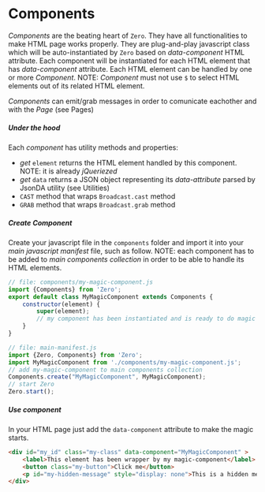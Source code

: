 # Components
_Components_ are the beating heart of `Zero`. They have all functionalities to make HTML page works properly.
They are plug-and-play javascript class which will be auto-instantiated by `Zero` based on _data-component_ HTML attribute. Each component will be instantiated for each HTML element that has _data-component_ attribute.
Each HTML element can be handled by one or more _Component_.
NOTE: _Component_ must not use `$` to select HTML elements out of its related HTML element.

_Components_ can emit/grab messages in order to comunicate eachother and with the _Page_ (see Pages)

##### Under the hood
Each _component_ has utility methods and properties:
- _get_ `element` returns the HTML element handled by this component. NOTE: it is already _jQueriezed_
- _get_ `data` returns a JSON object representing its _data-attribute_ parsed by JsonDA utility (see Utilities)
- `CAST` method that wraps `Broadcast.cast` method
- `GRAB` method that wraps `Broadcast.grab` method


##### Create Component
Create your javascript file in the `components` folder and import it into your _main javascript manifest_ file, such as follow.
NOTE: each component has to be added to _main components collection_ in order to be able to handle its HTML elements.
```js
// file: components/my-magic-component.js
import {Components} from 'Zero';
export default class MyMagicComponent extends Components {
    constructor(element) {
        super(element);
        // my component has been instantiated and is ready to do magic
    }
}
```
```js
// file: main-manifest.js
import {Zero, Components} from 'Zero';
import MyMagicComponent from './components/my-magic-component.js';
// add my-magic-component to main components collection
Components.create("MyMagicComponent", MyMagicComponent);
// start Zero
Zero.start();
```
##### Use component
In your HTML page just add the `data-component` attribute to make the magic starts.
```html
<div id="my_id" class="my-class" data-component="MyMagicComponent" >
    <label>This element has been wrapper by my magic-component</label>
    <button class="my-button">Click me</button>
    <p id="my-hidden-message" style="display: none">This is a hidden message</p>
</div>
```
